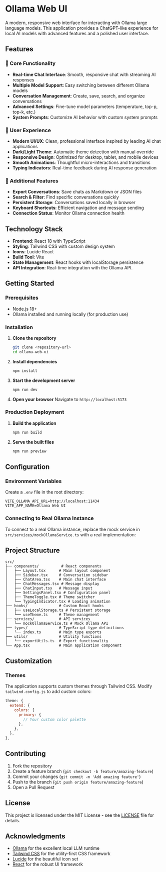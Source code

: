 # Ollama Web UI

A modern, responsive web interface for interacting with Ollama large language models. This application provides a ChatGPT-like experience for local AI models with advanced features and a polished user interface.

## Features

### 🎯 Core Functionality
- **Real-time Chat Interface**: Smooth, responsive chat with streaming AI responses
- **Multiple Model Support**: Easy switching between different Ollama models
- **Conversation Management**: Create, save, search, and organize conversations
- **Advanced Settings**: Fine-tune model parameters (temperature, top-p, top-k, etc.)
- **System Prompts**: Customize AI behavior with custom system prompts

### 🎨 User Experience
- **Modern UI/UX**: Clean, professional interface inspired by leading AI chat applications
- **Dark/Light Theme**: Automatic theme detection with manual override
- **Responsive Design**: Optimized for desktop, tablet, and mobile devices
- **Smooth Animations**: Thoughtful micro-interactions and transitions
- **Typing Indicators**: Real-time feedback during AI response generation

### 📱 Additional Features
- **Export Conversations**: Save chats as Markdown or JSON files
- **Search & Filter**: Find specific conversations quickly
- **Persistent Storage**: Conversations saved locally in browser
- **Keyboard Shortcuts**: Efficient navigation and message sending
- **Connection Status**: Monitor Ollama connection health

## Technology Stack

- **Frontend**: React 18 with TypeScript
- **Styling**: Tailwind CSS with custom design system
- **Icons**: Lucide React
- **Build Tool**: Vite
- **State Management**: React hooks with localStorage persistence
- **API Integration**: Real-time integration with the Ollama API.

## Getting Started

### Prerequisites
- Node.js 18+ 
- Ollama installed and running locally (for production use)

### Installation

1. **Clone the repository**
   ```bash
   git clone <repository-url>
   cd ollama-web-ui
   ```

2. **Install dependencies**
   ```bash
   npm install
   ```

3. **Start the development server**
   ```bash
   npm run dev
   ```

4. **Open your browser**
   Navigate to `http://localhost:5173`

### Production Deployment

1. **Build the application**
   ```bash
   npm run build
   ```

2. **Serve the built files**
   ```bash
   npm run preview
   ```

## Configuration

### Environment Variables

Create a `.env` file in the root directory:

```env
VITE_OLLAMA_API_URL=http://localhost:11434
VITE_APP_NAME=Ollama Web UI
```

### Connecting to Real Ollama Instance

To connect to a real Ollama instance, replace the mock service in `src/services/mockOllamaService.ts` with a real implementation:



## Project Structure

```
src/
├── components/          # React components
│   ├── Layout.tsx      # Main layout component
│   ├── Sidebar.tsx     # Conversation sidebar
│   ├── ChatArea.tsx    # Main chat interface
│   ├── ChatMessages.tsx # Message display
│   ├── ChatInput.tsx   # Message input
│   ├── SettingsPanel.tsx # Configuration panel
│   ├── ThemeToggle.tsx # Theme switcher
│   └── TypingIndicator.tsx # Loading animation
├── hooks/              # Custom React hooks
│   ├── useLocalStorage.ts # Persistent storage
│   └── useTheme.ts     # Theme management
├── services/           # API services
│   └── mockOllamaService.ts # Mock Ollama API
├── types/              # TypeScript type definitions
│   └── index.ts        # Main type exports
├── utils/              # Utility functions
│   └── exportUtils.ts  # Export functionality
└── App.tsx             # Main application component
```

## Customization

### Themes
The application supports custom themes through Tailwind CSS. Modify `tailwind.config.js` to add custom colors:

```javascript
theme: {
  extend: {
    colors: {
      primary: {
        // Your custom color palette
      },
    },
  },
},
```



## Contributing

1. Fork the repository
2. Create a feature branch (`git checkout -b feature/amazing-feature`)
3. Commit your changes (`git commit -m 'Add amazing feature'`)
4. Push to the branch (`git push origin feature/amazing-feature`)
5. Open a Pull Request

## License

This project is licensed under the MIT License - see the [LICENSE](LICENSE) file for details.

## Acknowledgments

- [Ollama](https://ollama.ai/) for the excellent local LLM runtime
- [Tailwind CSS](https://tailwindcss.com/) for the utility-first CSS framework
- [Lucide](https://lucide.dev/) for the beautiful icon set
- [React](https://reactjs.org/) for the robust UI framework